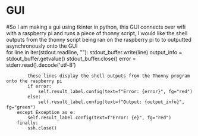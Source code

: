 # GUI
#So I am making a gui using tkinter in python, this GUI connects over wifi with a raspberry pi and runs a piece of thonny script, I would like the shell outputs from the thonny script being ran on the raspberry pi to to outputted asynchronously onto the GUI  
            for line in iter(stdout.readline, ""):
                stdout_buffer.write(line)
            output_info = stdout_buffer.getvalue()
            stdout_buffer.close()
            error = stderr.read().decode('utf-8')

            these lines display the shell outputs from the Thonny program onto the raspberry pi
            if error:
                self.result_label.config(text=f"Error: {error}", fg="red")
            else:
                self.result_label.config(text=f"Output: {output_info}", fg="green")
        except Exception as e:
            self.result_label.config(text=f"Error: {e}", fg="red")
        finally:
            ssh.close()
